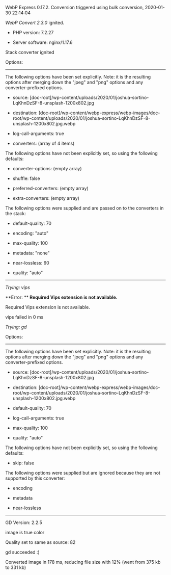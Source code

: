 WebP Express 0.17.2. Conversion triggered using bulk conversion, 2020-01-30 22:14:04

*WebP Convert 2.3.0*  ignited.
- PHP version: 7.2.27
- Server software: nginx/1.17.6

Stack converter ignited

Options:
------------
The following options have been set explicitly. Note: it is the resulting options after merging down the "jpeg" and "png" options and any converter-prefixed options.
- source: [doc-root]/wp-content/uploads/2020/01/joshua-sortino-LqKhnDzSF-8-unsplash-1200x802.jpg
- destination: [doc-root]/wp-content/webp-express/webp-images/doc-root/wp-content/uploads/2020/01/joshua-sortino-LqKhnDzSF-8-unsplash-1200x802.jpg.webp
- log-call-arguments: true
- converters: (array of 4 items)

The following options have not been explicitly set, so using the following defaults:
- converter-options: (empty array)
- shuffle: false
- preferred-converters: (empty array)
- extra-converters: (empty array)

The following options were supplied and are passed on to the converters in the stack:
- default-quality: 70
- encoding: "auto"
- max-quality: 100
- metadata: "none"
- near-lossless: 60
- quality: "auto"
------------


*Trying: vips* 

**Error: ** **Required Vips extension is not available.** 
Required Vips extension is not available.
vips failed in 0 ms

*Trying: gd* 

Options:
------------
The following options have been set explicitly. Note: it is the resulting options after merging down the "jpeg" and "png" options and any converter-prefixed options.
- source: [doc-root]/wp-content/uploads/2020/01/joshua-sortino-LqKhnDzSF-8-unsplash-1200x802.jpg
- destination: [doc-root]/wp-content/webp-express/webp-images/doc-root/wp-content/uploads/2020/01/joshua-sortino-LqKhnDzSF-8-unsplash-1200x802.jpg.webp
- default-quality: 70
- log-call-arguments: true
- max-quality: 100
- quality: "auto"

The following options have not been explicitly set, so using the following defaults:
- skip: false

The following options were supplied but are ignored because they are not supported by this converter:
- encoding
- metadata
- near-lossless
------------

GD Version: 2.2.5
image is true color
Quality set to same as source: 82
gd succeeded :)

Converted image in 178 ms, reducing file size with 12% (went from 375 kb to 331 kb)
